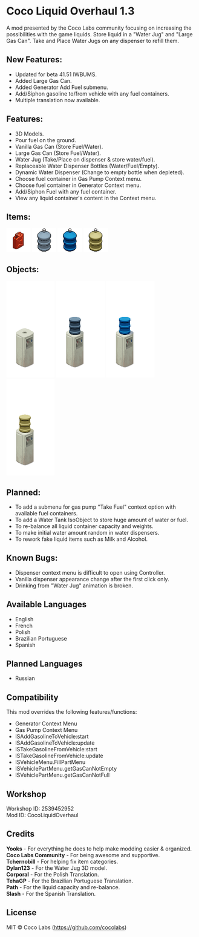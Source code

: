 # Coco Liquid Overhaul 1.3
A mod presented by the Coco Labs community focusing on increasing the possibilities with the game liquids. Store liquid in a "Water Jug" and "Large Gas Can". Take and Place Water Jugs on any dispenser to refill them.
  
## New Features:
- Updated for beta 41.51 IWBUMS.  
- Added Large Gas Can.  
- Added Generator Add Fuel submenu.  
- Add/Siphon gasoline to/from vehicle with any fuel containers.  
- Multiple translation now available.  
  
## Features:
- 3D Models.  
- Pour fuel on the ground.  
- Vanilla Gas Can (Store Fuel/Water).  
- Large Gas Can (Store Fuel/Water).  
- Water Jug (Take/Place on dispenser & store water/fuel).  
- Replaceable Water Dispenser Bottles (Water/Fuel/Empty).  
- Dynamic Water Dispenser (Change to empty bottle when depleted).  
- Choose fuel container in Gas Pump Context menu.  
- Choose fuel container in Generator Context menu.  
- Add/Siphon Fuel with any fuel container.  
- View any liquid container's content in the Context menu.  

## Items:
![Large Gas Can](https://github.com/cocolabs/pz-liquid-overhaul/blob/master/media/textures/Item_Coco_LargePetrolCan.png?raw=true)
![Empty Water Jug](https://github.com/cocolabs/pz-liquid-overhaul/blob/master/media/textures/Item_Coco_WaterGallonEmpty.png?raw=true)
![Water Jug](https://github.com/cocolabs/pz-liquid-overhaul/blob/master/media/textures/Item_Coco_WaterGallonFull.png?raw=true)
![Water Jug with fuel](https://github.com/cocolabs/pz-liquid-overhaul/blob/master/media/textures/Item_Coco_WaterGallonPetrol.png?raw=true)
  
## Objects:
![Empty Dispenser](https://github.com/cocolabs/pz-liquid-overhaul/blob/master/resources/BigWaterBottle/Dispenser/New3D/location_business_office_generic_01_48_empty.png?raw=true)
![Empty Bottle Dispenser](https://github.com/cocolabs/pz-liquid-overhaul/blob/master/resources/BigWaterBottle/Dispenser/New3D/location_business_office_generic_01_48_bottle.png?raw=true)
![Water Dispenser](https://github.com/cocolabs/pz-liquid-overhaul/blob/master/resources/BigWaterBottle/Dispenser/New3D/location_business_office_generic_01_48_water.png?raw=true)
![Fuel Dispenser](https://github.com/cocolabs/pz-liquid-overhaul/blob/master/resources/BigWaterBottle/Dispenser/New3D/location_business_office_generic_01_48_fuel.png?raw=true)
  
## Planned:
- To add a submenu for gas pump "Take Fuel" context option with available fuel containers.
- To add a Water Tank IsoObject to store huge amount of water or fuel.  
- To re-balance all liquid container capacity and weights.  
- To make initial water amount random in water dispensers.  
- To rework fake liquid items such as Milk and Alcohol.  
  
## Known Bugs:
- Dispenser context menu is difficult to open using Controller.
- Vanilla dispenser appearance change after the first click only.  
- Drinking from "Water Jug" animation is broken.  
  
## Available Languages
- English
- French
- Polish
- Brazilian Portuguese
- Spanish
  
## Planned Languages
- Russian
  
## Compatibility  
This mod overrides the following features/functions:  
- Generator Context Menu  
- Gas Pump Context Menu  
- ISAddGasolineToVehicle:start  
- ISAddGasolineToVehicle:update  
- ISTakeGasolineFromVehicle:start  
- ISTakeGasolineFromVehicle:update  
- ISVehicleMenu.FillPartMenu  
- ISVehiclePartMenu.getGasCanNotEmpty  
- ISVehiclePartMenu.getGasCanNotFull  
  
## Workshop
Workshop ID: 2539452952  
Mod ID: CocoLiquidOverhaul  
  
## Credits  
**Yooks** - For everything he does to help make modding easier & organized.  
**Coco Labs Community** - For being awesome and supportive.  
**Tchernobill** - For helping fix item categories.  
**Dylan123** - For the Water Jug 3D model.  
**Corporal** - For the Polish Translation.  
**TehaGP** - For the Brazilian Portuguese Translation.  
**Path** - For the liquid capacity and re-balance.  
**Slash** - For the Spanish Translation.  
  
## License
  
MIT © Coco Labs (https://github.com/cocolabs)
  